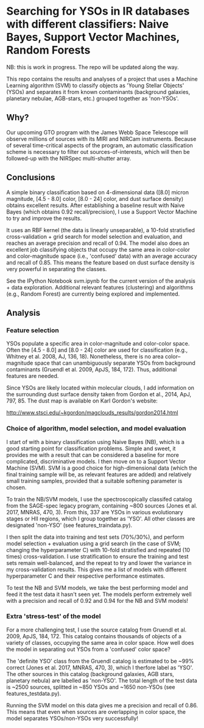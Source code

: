 # Searching for YSOs in IR databases with different classifiers: Naive Bayes, Support Vector Machines, Random Forests

NB: this is work in progress. The repo will be updated along the way.

This repo contains the results and analyses of a project that uses a Machine Learning algorithm (SVM) to classify objects as 'Young Stellar Objects' (YSOs) and separates it from known contaminants (background galaxies, planetary nebulae, AGB-stars, etc.) grouped together as 'non-YSOs'. 

## Why?
Our upcoming GTO program with the James Webb Space Telescope will observe millions of sources with its MIRI and NIRCam instruments. Because of several time-critical aspects of the program, an automatic classification scheme is necessary to filter out sources-of-interests, which will then be followed-up with the NIRSpec multi-shutter array. 

## Conclusions
A simple binary classification based on 4-dimensional data ([8.0] micron magnitude, [4.5 - 8.0] color, [8.0 - 24] color, and dust surface density) obtains excellent results. After establishing a baseline result with Naive Bayes (which obtains 0.92 recall/precision), I use a Support Vector Machine to try and improve the results.

It uses an RBF kernel (the data is linearly unseparable), a 10-fold stratisfied cross-validation + grid search for model selection and evaluation, and reaches an average precision and recall of 0.94. The model also does an excellent job classifying objects that occupy the same area in color-color and color-magnitude space (i.e., 'confused' data) with an average accuracy and recall of 0.85. This means the feature based on dust surface density is very powerful in separating the classes.

See the IPython Notebook svm.ipynb for the current version of the analysis + data exploration. Additional relevant features (clustering) and algorithms (e.g., Random Forest) are currently being explored and implemented.

## Analysis

### Feature selection
YSOs populate a specific area in color-magnitude and color-color space. Often the [4.5 - 8.0] and [8.0 - 24] color are used for classification (e.g., Whitney et al. 2008, AJ, 136, 18). Nonetheless, there is no area color–magnitude space that can unambiguously separate YSOs from background contaminants (Gruendl et al. 2009, ApJS, 184, 172). Thus, additional features are needed.

Since YSOs are likely located within molecular clouds, I add information on the surrounding dust surface density taken from Gordon et al., 2014, ApJ, 797, 85. The dust map is available on Karl Gordon's website:

http://www.stsci.edu/~kgordon/magclouds_results/gordon2014.html

### Choice of algorithm, model selection, and model evaluation
I start of with a binary classification using Naive Bayes (NB), which is a good starting point for classification problems. Simple and sweet, it provides me with a result that can be considered a baseline for more complicated, discriminative models. I then move on to a Support Vector Machine (SVM). SVM is a good choice for high-dimensional data (which the final training sample will be, as relevant features are added) and relatively small training samples, provided that a suitable softening parameter is chosen.

To train the NB/SVM models, I use the spectroscopically classifed catalog from the SAGE-spec legacy program, containing ~800 sources (Jones et al. 2017, MNRAS, 470, 3). From this, 337 are YSOs in various evolutionary stages or HII regions, which I group together as 'YSO'. All other classes are designated 'non-YSO' (see features_traindata.py). 

I then split the data into training and test sets (70%/30%), and perform model selection + evaluation using a grid search (in the case of SVM; changing the hyperparameter C) with 10-fold stratisfied and repeated (10 times) cross-validation. I use stratification to ensure the training and test sets remain well-balanced, and the repeat to try and lower the variance in my cross-validation results. This gives me a list of models with different hyperparameter C and their respective performance estimates.

To test the NB and SVM models, we take the best performing model and feed it the test data it hasn't seen yet. The models perform extremely well with a precision and recall of 0.92 and 0.94 for the NB and SVM models!

### Extra 'stress-test' of the model
For a more challenging test, I use the source catalog from Gruendl et al. 2009, ApJS, 184, 172. This catalog contains thousands of objects of a variety of classes, occupying the same area in color space. How well does the model in separating out YSOs from a 'confused' color space? 

The 'definite YSO' class from the Gruendl catalog is estimated to be ~99% correct (Jones et al. 2017, MNRAS, 470, 3), which I therfore label as 'YSO'. The other sources in this catalog (background galaxies, AGB stars, planetary nebula) are labelled as 'non-YSO'. The total length of the test data is ~2500 sources, splitted in ~850 YSOs and ~1650 non-YSOs (see features_testdata.py).

Running the SVM model on this data gives me a precision and recall of 0.86. This means that even when sources are overlapping in color space, the model separates YSOs/non-YSOs very successfully! 
